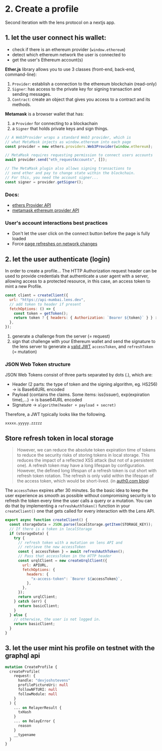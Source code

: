 # 2. Create a profile

Second iteration with the lens protocol on a nextjs app.

## 1. let the user connect his wallet:

- check if there is an ethereum provider (`window.ethereum`)
- detect which ethereum network the user is connected to
- get the user's Ethereum account(s)

**Ether.js** library allows you to use 3 classes (front-end, back-end, command-line):

1. `Provider`: establish a connection to the ethereum blockchain (read-only)
2. `Signer`: has access to the private key for signing transaction and sending messages.
3. `Contract`: create an object that gives you access to a contract and its methods.

**Metamask** is a browser wallet that has:

1. a `Provider` for connecting to a blockachain
2. a `Signer` that holds private keys and sign things.

```js
// A Web3Provider wraps a standard Web3 provider, which is
// what MetaMask injects as window.ethereum into each page
const provider = new ethers.providers.Web3Provider(window.ethereum);

// MetaMask requires requesting permission to connect users accounts
await provider.send("eth_requestAccounts", []);

// The MetaMask plugin also allows signing transactions to
// send ether and pay to change state within the blockchain.
// For this, you need the account signer...
const signer = provider.getSigner();
```

### Docs:

- [ethers Provider API](https://docs.ethers.io/v5/getting-started/)
- [metamask ethereum provider API](https://docs.metamask.io/guide/ethereum-provider.html)


### User's account interactions best practices

- Don't let the user click on the connect button before the page is fully loaded
- Force [page refreshes on network changes](https://docs.ethers.io/v5/concepts/best-practices/#best-practices--network-changes)

## 2. let the user authenticate (login)

In order to create a profile...
The HTTP Authorization request header can be used to provide credentials that authenticate a user agent with a server, allowing access to a protected resource, in this case, an access token to mint a new Profile.

```js
const client = createClient({
  url: "https://api-mumbai.lens.dev",
  // add token to header if present
  fetchOptions: () => {
    const token = getToken();
    return token ? { headers: { Authorization: `Bearer ${token}` } } : {};
  },
});
```

1. generate a challenge from the server (= request)
2. sign that challenge with your Ethereum wallet and send the signature to the lens server to generate a [valid JWT](https://jwt.io/introduction) `accessToken`, and `refreshToken` (= mutation)

### JSON Web Token structure

JSON Web Tokens consist of three parts separated by dots (.), which are:

- Header (2 parts: the type of token and the signing algorithm, eg. HS256) -> is Base64URL encoded
- Payload (contains the claims. Some items: iss(issuer), exp(expiration time),...) -> is base64URL encoded
- Signature -> `algorithm(header + payload + secret)`

Therefore, a JWT typically looks like the following.

`xxxxx.yyyyy.zzzzz`

## Store refresh token in local storage

> However, we can reduce the absolute token expiration time of tokens to reduce the security risks of storing tokens in local storage. This reduces the impact of a reflected XSS attack (but not of a persistent one). A refresh token may have a long lifespan by configuration. However, the defined long lifespan of a refresh token is cut short with refresh token rotation. The refresh is only valid within the lifespan of the access token, which would be short-lived. (in [auth0.com blog](https://auth0.com/blog/refresh-tokens-what-are-they-and-when-to-use-them/))

The `accessToken` expires after 30 minutes. So the basic idea to keep
the user experience as smooth as possible without compromising security
is to refresh the token every time the user calls a query or a mutation.
You can do that by implementing a `refreshAuthToken()` function in your
`createClient()` one that gets called for every interaction with the
Lens API.

```js
export async function createClient() {
  const storageData = JSON.parse(localStorage.getItem(STORAGE_KEY));
  // If there is a token in localStorage
  if (storageData) {
    try {
      // refresh token with a mutation on lens API and
      // retrieve the new accessToken
      const { accessToken } = await refreshAuthToken();
      // Pass that accessToken in the HTTP header
      const urqlClient = new createUrqlClient({
        url: APIURL,
        fetchOptions: {
          headers: {
            "x-access-token": `Bearer ${accessToken}`,
          },
        },
      });
      return urqlClient;
    } catch (err) {
      return basicClient;
    }
  } else {
    // otherwise, the user is not logged in.
    return basicClient;
  }
}
```

## 3. let the user mint his profile on testnet with the graphql api

```graphql
mutation CreateProfile {
  createProfile(
    request: {
      handle: "devjoshstevens"
      profilePictureUri: null
      followNFTURI: null
      followModule: null
    }
  ) {
    ... on RelayerResult {
      txHash
    }
    ... on RelayError {
      reason
    }
    __typename
  }
}
```
